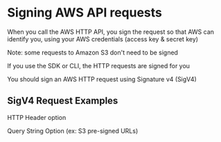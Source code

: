 # Signing AWS API requests

When you call the AWS HTTP API, you sign the request so that AWS can identify you, using your AWS credentials (access key & secret key)

Note: some requests to Amazon S3 don't need to be signed

If you use the SDK or CLI, the HTTP requests are signed for you

You should sign an AWS HTTP request using Signature v4 (SigV4)

## SigV4 Request Examples

HTTP Header option

Query String Option (ex: S3 pre-signed URLs)